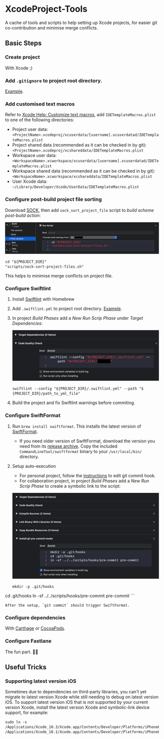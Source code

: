 # XcodeProject-Tools

A cache of tools and scripts to help setting up Xcode projects, 
for easier git co-contribution and minimise merge conflicts.

## Basic Steps

### Create project

With Xcode ;)

### Add `.gitignore` to project root directory.

[Example](https://github.com/github/gitignore/blob/master/Swift.gitignore).

### Add customised text macros

Refer to [Xcode Help: Customize text macros](https://help.apple.com/xcode/mac/10.2/#/dev91a7a31fc), add `IDETemplateMacros.plist` to one of the following directories:
	
- Project user data: `<ProjectName>.xcodeproj/xcuserdata/[username].xcuserdatad/IDETemplateMacros.plist`
- Project shared data (recommended as it can be checked in by git): `<ProjectName>.xcodeproj/xcshareddata/IDETemplateMacros.plist`
- Workspace user data: `<WorkspaceName>.xcworkspace/xcuserdata/[username].xcuserdatad/IDETemplateMacros.plist`
- Workspace shared data (recommended as it can be checked in by git): `<WorkspaceName>.xcworkspace/xcshareddata/IDETemplateMacros.plist`
- User Xcode data: `~/Library/Developer/Xcode/UserData/IDETemplateMacros.plist`

### Configure post-build project file sorting

Download [SOCK](https://github.com/Polidea/SOCK), then add `sock_sort_project_file` script to _build scheme_ _post-build action_:

![](./images/SOCK_post_build_action.png)

```
cd "${PROJECT_DIR}"
"scripts/sock-sort-project-files.sh"
```

This helps to minimise merge conflicts on project file.

### Configure Swiftlint

1. Install [Swiftlint](https://github.com/realm/SwiftLint) with Homebrew
2. Add `.swiftlint.yml` to project root directory. [Example](./swiftlint/.swiftlint.yml).
3. In project _Build Phases_ add a _New Run Scrip Phase_ under _Target Dependencies_:

	![](./images/swiftlint_run_script_phase.png)

	```
	swiftlint --config "${PROJECT_DIR}/.swiftlint.yml" --path "$	{PROJECT_DIR}/path_to_yml_file"
	```

4. Build the project and fix Swiftlint warnings before commiting.

### Configure SwiftFormat

1. Run `brew install swiftformat`. This installs the latest version of [SwiftFormat](https://github.com/nicklockwood/SwiftFormat).
	- If you need older version of SwiftFormat, download the version you need from its [release archive](https://github.com/nicklockwood/SwiftFormat/releases). Copy the included `CommandLineTool/swiftformat` binary to your `/usr/local/bin/` directory.
2. Setup auto-execution
	- For personal project, follow the [instructions](https://github.com/nicklockwood/SwiftFormat#git-pre-commit-hook) to edit git commit hook.
	- For collaboration project, in project _Build Phases_ add a _New Run Scrip Phase_ to create a symbolic link to the script:

	![](./images/swiftformat_run_script_phase.png)
	
	```
	mkdir -p .git/hooks
cd .git/hooks
ln -sf ../../scripts/hooks/pre-commit pre-commit
	```
	
	After the setup, `git commit` should trigger SwiftFormat.


### Configure dependencies 

With [Carthage](https://github.com/Carthage/Carthage) or [CocoaPods](https://cocoapods.org/).


### Configure Fastlane

The fun part. 🤦‍♀️

## Useful Tricks

### Supporting latest version iOS

Sometimes due to dependencies on third-party libraries, you can't yet migrate to latest version Xcode while still needing to debug on latest version iOS.
To support latest version iOS that is not supported by your current version Xcode, install the latest version Xcode and symbolic-link device support, for example:

```
sudo ln -s /Applications/Xcode_10.3/Xcode.app/Contents/Developer/Platforms/iPhoneOS.platform/DeviceSupport/12.3/ /Applications/Xcode_10.1/Xcode.app/Contents/Developer/Platforms/iPhoneOS.platform/DeviceSupport
```